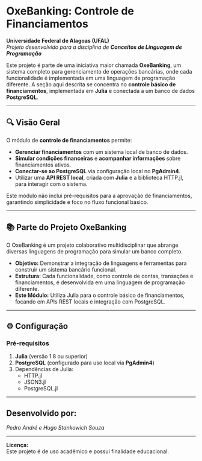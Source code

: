 # OxeBanking: Controle de Financiamentos  

**Universidade Federal de Alagoas (UFAL)**  
*Projeto desenvolvido para a disciplina de **Conceitos de Linguagem de Programação***

Este projeto é parte de uma iniciativa maior chamada **OxeBanking**, um sistema completo para gerenciamento de operações bancárias, onde cada funcionalidade é implementada em uma linguagem de programação diferente. A seção aqui descrita se concentra no **controle básico de financiamentos**, implementada em **Julia** e conectada a um banco de dados **PostgreSQL**.

---

## 🔍 **Visão Geral**

O módulo de **controle de financiamentos** permite:  
- **Gerenciar financiamentos** com um sistema local de banco de dados.  
- **Simular condições financeiras** e **acompanhar informações** sobre financiamentos ativos.  
- **Conectar-se ao PostgreSQL** via configuração local no **PgAdmin4**.  
- Utilizar uma **API REST local**, criada com **Julia** e a biblioteca HTTP.jl, para interagir com o sistema.

Este módulo não inclui pré-requisitos para a aprovação de financiamentos, garantindo simplicidade e foco no fluxo funcional básico.

---

## 📚 **Parte do Projeto OxeBanking**
O OxeBanking é um projeto colaborativo multidisciplinar que abrange diversas linguagens de programação para simular um banco completo.

- **Objetivo:** Demonstrar a integração de linguagens e ferramentas para construir um sistema bancário funcional.
- **Estrutura:** Cada funcionalidade, como controle de contas, transações e financiamentos, é desenvolvida em uma linguagem de programação diferente.
- **Este Módulo:** Utiliza Julia para o controle básico de financiamentos, focando em APIs REST locais e integração com PostgreSQL.

---

## ⚙️ **Configuração**

### Pré-requisitos  
1. **Julia** (versão 1.8 ou superior)  
2. **PostgreSQL** (configurado para uso local via **PgAdmin4**)  
3. Dependências de Julia:  
   - HTTP.jl  
   - JSON3.jl  
   - PostgreSQL.jl

  ---

## **Desenvolvido por:**  

*Pedro André e Hugo Stankowich Souza*  

---

**Licença:**  
Este projeto é de uso acadêmico e possui finalidade educacional.  

